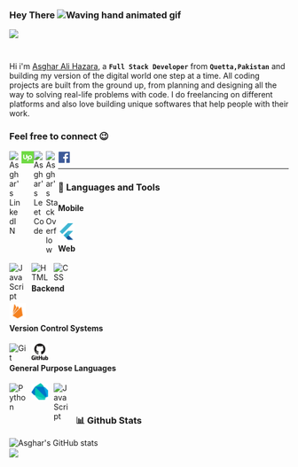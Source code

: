 <h3> Hey There <img src="https://raw.githubusercontent.com/nixin72/nixin72/master/wave.gif" alt="Waving hand animated gif "height="45" width="45" /> </h3> 

![](https://visitor-badge.glitch.me/badge?page_id=astonish2c.astonish2c)
#
Hi i'm [Asghar Ali Hazara](https://www.facebook.com/astonish2c), a **`Full Stack Developer`** from **`Quetta,Pakistan`** and building my version of the digital world one step at a time. All coding projects are built from the ground up, from planning and designing all the way to solving real-life problems with code. I do freelancing on different platforms and also love building unique softwares that help people with their work. 

###  Feel free to connect :wink:

<a href="https://www.linkedin.com/in/astonish2c/">
  <img align="left" alt="Asghar's LinkedIN" width="22px" src="https://raw.githubusercontent.com/peterthehan/peterthehan/master/assets/linkedin.svg" />
</a>
<a href="https://www.upwork.com/freelancers/~01d52ee2528c960792">
  <img align="left" alt="Asghar's LinkedIN"  width="22px" src="https://github.com/edent/SuperTinyIcons/blob/master/images/svg/upwork.svg" />
</a>
<a href="https://leetcode.com/astonish2c/">
  <img align="left" alt="Asghar's LeetCode"  width="22px" src="https://raw.githubusercontent.com/jdneo/vscode-leetcode/master/resources/LeetCode.png" />
</a>
<a href="https://stackoverflow.com/users/15493690/asghar-ali-hazara">
  <img align="left" alt="Asghar's StackOverflow"  width="22px" src="https://camo.githubusercontent.com/ad1dcdc76b0be1423e54a791d31311e91e8e89bb8492be214cfc3390e24c323d/68747470733a2f2f6564656e742e6769746875622e696f2f537570657254696e7949636f6e732f696d616765732f7376672f737461636b6f766572666c6f772e737667" />
</a>
<a href="https://www.facebook.com/astonish2c">
  <img align="left" alt="Asghar's Facebook" width="22px" src="https://github.com/devicons/devicon/blob/v2.15.1/icons/facebook/facebook-original.svg" />
</a>
</br>

---

### 🧰 Languages and Tools

#### Mobile 
<img align="left" alt="Flutter" width="30px" style="padding-right:10px;" src="https://github.com/devicons/devicon/blob/v2.15.1/icons/flutter/flutter-original.svg" />
&nbsp;

#### Web 
<img align="left" alt="JavaScript" width="30px" style="padding-right:10px;" src="https://cdn.jsdelivr.net/gh/devicons/devicon/icons/javascript/javascript-plain.svg" />
<img align="left" alt="HTML" width="30px" style="padding-right:10px;" src="https://cdn.jsdelivr.net/gh/devicons/devicon/icons/html5/html5-plain.svg" />
<img align="left" alt="CSS" width="30px" style="padding-right:10px;" src="https://cdn.jsdelivr.net/gh/devicons/devicon/icons/css3/css3-plain.svg" /> 
&nbsp;

#### Backend
<img align="left" alt="Firebase" width="30px" style="padding-right:10px;" src="https://github.com/devicons/devicon/blob/v2.15.1/icons/firebase/firebase-plain.svg" /> 
&nbsp;

#### Version Control Systems
<img align="left" alt="Git" width="30px" style="padding-right:10px;" src="https://cdn.jsdelivr.net/gh/devicons/devicon/icons/git/git-original.svg" />
<img align="left" alt="GitHub" width="30px" style="padding-right:10px;" src="https://github.com/devicons/devicon/blob/v2.15.1/icons/github/github-original-wordmark.svg" /> &nbsp;

#### General Purpose Languages 
<img align="left" alt="Python" width="30px" style="padding-right:10px;" src="https://cdn.jsdelivr.net/gh/devicons/devicon/icons/python/python-plain.svg" /> 
<img align="left" alt="Dart" width="30px" style="padding-right:10px;" src="https://github.com/devicons/devicon/blob/v2.15.1/icons/dart/dart-original.svg" />
<img align="left" alt="JavaScript" width="30px" style="padding-right:10px;" src="https://cdn.jsdelivr.net/gh/devicons/devicon/icons/javascript/javascript-plain.svg" />

<br />

#

### 📊 Github Stats

![Asghar's GitHub stats](https://github-readme-stats.vercel.app/api?username=astonish2c&show_icons=true&theme=gruvbox)
<br>
<img align="center" src="https://github-readme-streak-stats.herokuapp.com/?user=astonish2c&theme=gruvbox">

#

<!--START_SECTION:waka-->
<!--END_SECTION:waka-->
